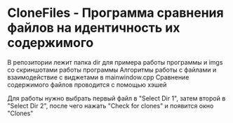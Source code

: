 # CloneFiles - Программа сравнения файлов на идентичность их содержимого
В репозитории лежит папка dir для примера работы программы и imgs со скриншотами работы программы
Алгоритмы работы с файлами и взаимодействие с виджетами в mainwindow.cpp
Сравнение содержимого файлов проводится с помощью хэшей

Для работы нужно выбрать первый файл в "Select Dir 1", затем второй в "Select Dir 2", после чего нажать "Check for clones" и появится окно "Clones"
